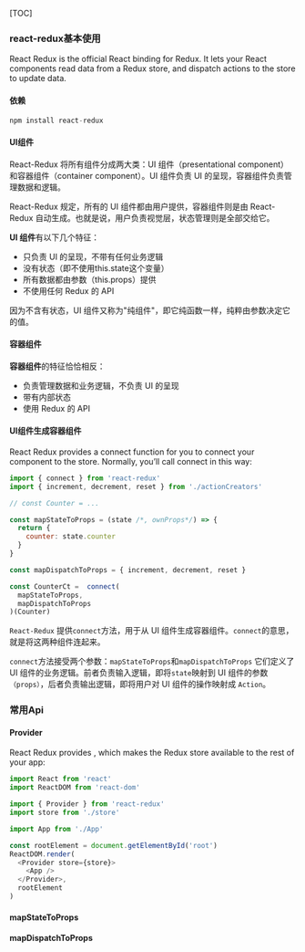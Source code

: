[TOC]
### react-redux基本使用
React Redux is the official React binding for Redux. It lets your React components read data from a Redux store, and dispatch actions to the store to update data.

#### 依赖
```js
npm install react-redux
```

#### UI组件
React-Redux 将所有组件分成两大类：UI 组件（presentational component）和容器组件（container component）。UI 组件负责 UI 的呈现，容器组件负责管理数据和逻辑。

React-Redux 规定，所有的 UI 组件都由用户提供，容器组件则是由 React-Redux 自动生成。也就是说，用户负责视觉层，状态管理则是全部交给它。


**UI 组件**有以下几个特征：
- 只负责 UI 的呈现，不带有任何业务逻辑
- 没有状态（即不使用this.state这个变量）
- 所有数据都由参数（this.props）提供
- 不使用任何 Redux 的 API

因为不含有状态，UI 组件又称为"纯组件"，即它纯函数一样，纯粹由参数决定它的值。
#### 容器组件
**容器组件**的特征恰恰相反：
- 负责管理数据和业务逻辑，不负责 UI 的呈现
- 带有内部状态
- 使用 Redux 的 API

#### UI组件生成容器组件
React Redux provides a connect function for you to connect your component to the store. Normally, you’ll call connect in this way:
```js
import { connect } from 'react-redux'
import { increment, decrement, reset } from './actionCreators'

// const Counter = ...

const mapStateToProps = (state /*, ownProps*/) => {
  return {
    counter: state.counter
  }
}

const mapDispatchToProps = { increment, decrement, reset }

const CounterCt =  connect(
  mapStateToProps,
  mapDispatchToProps
)(Counter)
```

`React-Redux` 提供`connect`方法，用于从 UI 组件生成容器组件。`connect`的意思，就是将这两种组件连起来。

`connect`方法接受两个参数：`mapStateToProps`和`mapDispatchToProps`
它们定义了 UI 组件的业务逻辑。前者负责输入逻辑，即将`state`映射到 UI 组件的参数`（props）`，后者负责输出逻辑，即将用户对 UI 组件的操作映射成 `Action`。

### 常用Api

#### Provider
React Redux provides <Provider />, which makes the Redux store available to the rest of your app:
```js
import React from 'react'
import ReactDOM from 'react-dom'

import { Provider } from 'react-redux'
import store from './store'

import App from './App'

const rootElement = document.getElementById('root')
ReactDOM.render(
  <Provider store={store}>
    <App />
  </Provider>,
  rootElement
)
```
#### mapStateToProps

#### mapDispatchToProps



